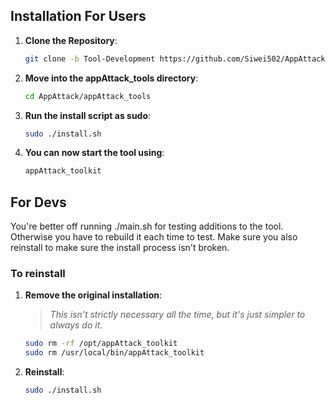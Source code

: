 ## Installation For Users
1. **Clone the Repository**:
   ```bash
   git clone -b Tool-Development https://github.com/Siwei502/AppAttack.git
   ```
2. **Move into the appAttack_tools directory**:
   ```bash
   cd AppAttack/appAttack_tools
   ```
3. **Run the install script as sudo**:
   ```bash
   sudo ./install.sh
   ```
4. **You can now start the tool using**:
   ```bash
   appAttack_toolkit
   ```


## For Devs
You're better off running ./main.sh for testing additions to the tool. Otherwise you have to rebuild it each time to test. Make sure you also reinstall to make sure the install process isn't broken. 

### To reinstall 
1. **Remove the original installation**:
   > *This isn't strictly necessary all the time, but it's just simpler to always do it.*
   ```bash
   sudo rm -rf /opt/appAttack_toolkit
   sudo rm /usr/local/bin/appAttack_toolkit

2. **Reinstall**:
   ```bash
   sudo ./install.sh
   ```


